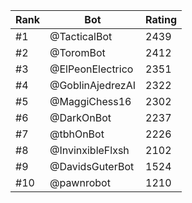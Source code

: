 Rank|Bot|Rating
---|---|---
#1|@TacticalBot|2439
#2|@ToromBot|2412
#3|@ElPeonElectrico|2351
#4|@GoblinAjedrezAI|2322
#5|@MaggiChess16|2302
#6|@DarkOnBot|2237
#7|@tbhOnBot|2226
#8|@InvinxibleFlxsh|2102
#9|@DavidsGuterBot|1524
#10|@pawnrobot|1210
